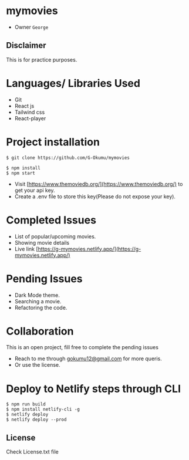 # mymovies 
- Owner ``` George ```

## Disclaimer
This is for practice purposes.

# Languages/ Libraries Used
- Git
- React js
- Tailwind css
- React-player


# Project installation

```
$ git clone https://github.com/G-Okumu/mymovies

$ npm install
$ npm start

```

- Visit [https://www.themoviedb.org/](https://www.themoviedb.org/)  to get your api key.
- Create a .env file to store this key(Please do not expose your key).

# Completed Issues
- List of popular/upcoming movies.
- Showing movie details
- Live link [https://g-mymovies.netlify.app/](https://g-mymovies.netlify.app/)


# Pending Issues
- Dark Mode theme.
- Searching a movie.
- Refactoring the code.

# Collaboration
This is an open project, fill free to complete the pending issues
- Reach to me through [gokumu12@gmail.com](gokumu12@gmail.com) for more queris.
- Or use the license.

# Deploy to Netlify steps through CLI
```
$ npm run build
$ npm install netlify-cli -g
$ netlify deploy
$ netlify deploy --prod

```

## License
Check License.txt file